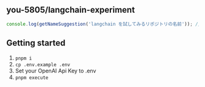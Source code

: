 ## you-5805/langchain-experiment

```typescript
console.log(getNameSuggestion('langchain を試してみるリポジトリの名前')); // langchain-experiment
```

## Getting started

1. `pnpm i`
2. `cp .env.example .env`
3. Set your OpenAI Api Key to .env
4. `pnpm execute`
